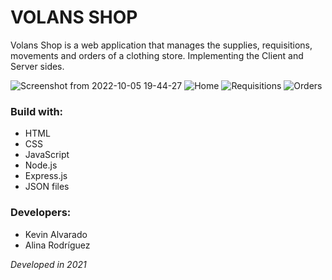 # VOLANS SHOP
Volans Shop is a web application that manages the supplies, requisitions, movements and orders of a clothing store. Implementing the Client and Server sides. 

![Screenshot from 2022-10-05 19-44-27](https://user-images.githubusercontent.com/103754829/194196024-5add1b0f-bc17-488c-a843-8738cd911ba0.png)
![Home](https://user-images.githubusercontent.com/103754829/190701487-b6dd94ab-b177-4ad4-8efe-ae2fc1a9e9c5.png)
![Requisitions](https://user-images.githubusercontent.com/103754829/190701492-be5e0526-6125-4318-aa14-a5d4f420c19f.png)
![Orders](https://user-images.githubusercontent.com/103754829/190701498-354516ed-ed1e-46a9-a988-3c24669d3367.png)

### Build with:
- HTML
- CSS
- JavaScript
- Node.js
- Express.js
- JSON files

### Developers:
- Kevin Alvarado 
- Alina Rodríguez

_Developed in 2021_
